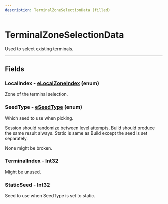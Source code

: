 ```yaml
---
description: TerminalZoneSelectionData (filled)
---
```


# TerminalZoneSelectionData

Used to select existing terminals.

***

## Fields

### LocalIndex - [eLocalZoneIndex](../enum-types.md#elocalzoneindex) (enum)

Zone of the terminal selection.

### SeedType - [eSeedType](../enum-types.md#eseedtype) (enum)

Which seed to use when picking.&#x20;

Session should randomize between level attempts, Build should produce the same result always. Static is same as Build except the seed is set separately.

None might be broken.

### TerminalIndex - Int32

Might be unused.

### StaticSeed - Int32

Seed to use when SeedType is set to static.
